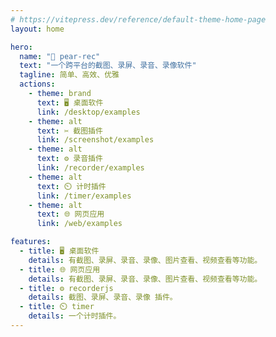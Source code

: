 ```yaml
---
# https://vitepress.dev/reference/default-theme-home-page
layout: home

hero:
  name: "🍐 pear-rec"
  text: "一个跨平台的截图、录屏、录音、录像软件"
  tagline: 简单、高效、优雅
  actions:
    - theme: brand
      text: 🖥︎ 桌面软件
      link: /desktop/examples
    - theme: alt
      text: ✂️ 截图插件
      link: /screenshot/examples
    - theme: alt
      text: ⚙️ 录音插件
      link: /recorder/examples
    - theme: alt
      text: ⏲️ 计时插件
      link: /timer/examples
    - theme: alt
      text: 🌐 网页应用
      link: /web/examples

features:
  - title: 🖥︎ 桌面软件
    details: 有截图、录屏、录音、录像、图片查看、视频查看等功能。
  - title: 🌐 网页应用
    details: 有截图、录屏、录音、录像、图片查看、视频查看等功能。
  - title: ⚙️ recorderjs
    details: 截图、录屏、录音、录像 插件。
  - title: ⏲️ timer
    details: 一个计时插件。
---
```


<p style="display: flex;
    justify-content: center;
    align-items: center;
    margin-top: 10px;">
  <!-- <a href="https://github.com/SnipTaker/pear-rec" target="_blank" style="margin-right: 10px;">
    <img src="https://img.shields.io/badge/vue-3.2.36-brightgreen.svg" alt="pear-rec">
  </a>
  <a href="https://gitee.com/wocwin/t-ui-plus/stargazers" target="_blank">
    <img src="https://gitee.com/wocwin/t-ui-plus/badge/star.svg?theme=dark" alt="t-ui-plus">
  </a>
   <a href="https://github.com/wocwin/t-ui-plus/stargazers" target="_blank">
    <img src="https://img.shields.io/github/stars/wocwin/t-ui-plus.svg" alt="t-ui-plus">
  </a>
  <a href="https://www.npmjs.com/package/@wocwin/t-ui-plus" target="_blank">
    <img alt="npm" src="https://img.shields.io/npm/v/@wocwin/t-ui-plus.svg" />
  </a> -->
</p>
